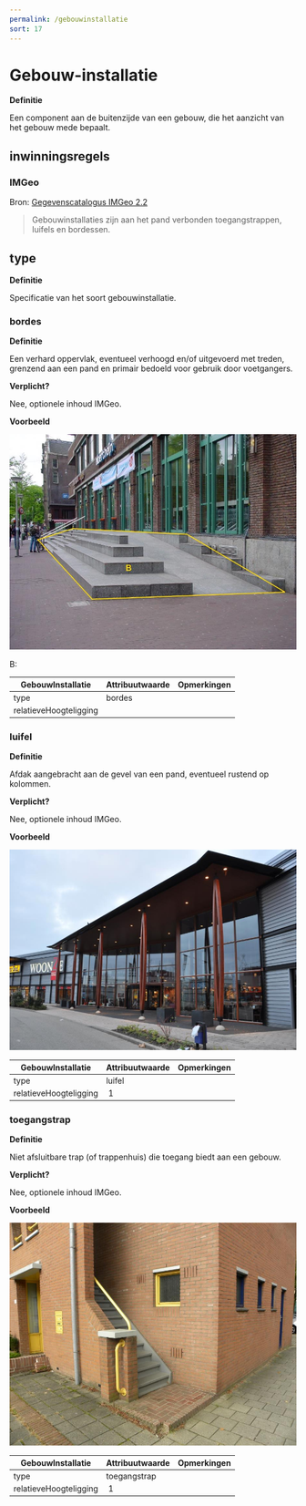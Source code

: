 ```yaml
---
permalink: /gebouwinstallatie
sort: 17
---
```


Gebouw-installatie
=================

**Definitie**

Een component aan de buitenzijde van een gebouw, die het aanzicht van het gebouw
mede bepaalt.

inwinningsregels
----------------

### IMGeo

Bron: [Gegevenscatalogus IMGeo
2.2](https://docs.geostandaarden.nl/imgeo/catalogus/imgeo/#gebouwinstallatie-1)

>   Gebouwinstallaties zijn aan het pand verbonden toegangstrappen, luifels en
>   bordessen.

type
----

**Definitie**

Specificatie van het soort gebouwinstallatie.

### bordes

**Definitie**

Een verhard oppervlak, eventueel verhoogd en/of uitgevoerd met treden, grenzend
aan een pand en primair bedoeld voor gebruik door voetgangers.

**Verplicht?**

Nee, optionele inhoud IMGeo.

**Voorbeeld**

![](media/4acd1b2725997526980028460e0a443e.jpg)

B:

| **GebouwInstallatie**  | **Attribuutwaarde** | **Opmerkingen** |
|------------------------|---------------------|-----------------|
| type                   | bordes              |                 |
| relatieveHoogteligging |                     |                 |

### luifel

**Definitie**

Afdak aangebracht aan de gevel van een pand, eventueel rustend op kolommen.

**Verplicht?**

Nee, optionele inhoud IMGeo.

**Voorbeeld**

![](media/11f28392e8f650462af6881c53b647ca.jpg)

| **GebouwInstallatie**  | **Attribuutwaarde** | **Opmerkingen** |
|------------------------|---------------------|-----------------|
| type                   | luifel              |                 |
| relatieveHoogteligging |  1                  |                 |

### toegangstrap

**Definitie**

Niet afsluitbare trap (of trappenhuis) die toegang biedt aan een gebouw.

**Verplicht?**

Nee, optionele inhoud IMGeo.

**Voorbeeld**

![](media/21eaf2b20ea822ec132675378dacdad1.jpg)

| **GebouwInstallatie**  | **Attribuutwaarde** | **Opmerkingen** |
|------------------------|---------------------|-----------------|
| type                   | toegangstrap        |                 |
| relatieveHoogteligging |  1                  |                 |
